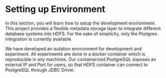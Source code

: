 # Setting up Environment

In this section, you will learn how to setup the development environment. This project provides a flexible metadata storage layer to integrate different database systems into HDFS. For the sake of simplicity, only the Postgres integration is currently available. 

We have developed an isolation environment for development and experiment. All experiments are done in a docker container which is reproducible in any machines. Our containerized PostgreSQL exposes an external IP and Port for users, so that HDFS container can connect to PostgreSQL through JDBC Driver.
